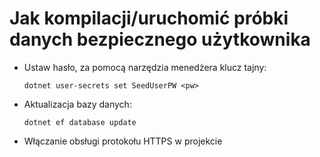 # <a name="how-to-buildrun-secure-user-data-sample"></a>Jak kompilacji/uruchomić próbki danych bezpiecznego użytkownika

* Ustaw hasło, za pomocą narzędzia menedżera klucz tajny:

  `dotnet user-secrets set SeedUserPW <pw>`

* Aktualizacja bazy danych:

  `dotnet ef database update`

* Włączanie obsługi protokołu HTTPS w projekcie
